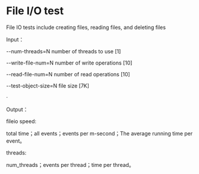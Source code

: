 # File I/O test

File IO tests include creating files, reading files, and deleting files

Input：

--num-threads=N               number of threads to use [1]

--write-file-num=N            number of write operations [10]

--read-file-num=N             number of read operations [10]

--test-object-size=N          file size [7K]

·

Output：

fileio speed: 

total time；all events；events per m-second；The average running time per event。

threads:  

num_threads；events per thread；time per thread。

